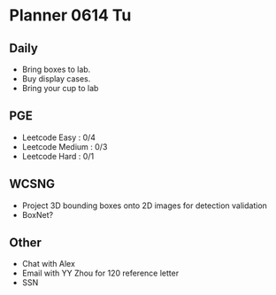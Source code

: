 # Planner 0614 Tu

## Daily
* Bring boxes to lab.
* Buy display cases.
* Bring your cup to lab

## PGE
* Leetcode Easy : 0/4
* Leetcode Medium : 0/3
* Leetcode Hard : 0/1

## WCSNG
* Project 3D bounding boxes onto 2D images for detection validation
* BoxNet?
  
## Other
* Chat with Alex
* Email with YY Zhou for 120 reference letter
* SSN
